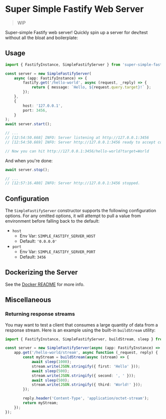 # Super Simple Fastify Web Server

> WIP

Super-simple Fastify web server! Quickly spin up a server for dev/test without all the bloat and boilerplate:

## Usage

```ts
import { FastifyInstance, SimpleFastifyServer } from 'super-simple-fastify-server';

const server = new SimpleFastifyServer(
    async (app: FastifyInstance) => {
        fastify.get('/hello-world', async (request, _reply) => {
            return { message: `Hello, ${request.query.target}!` };
        });
    },
    {
        host: '127.0.0.1',
        port: 3456,
    }
);
await server.start();

// ...
// [12:54:50.668] INFO: Server listening at http://127.0.0.1:3456
// [12:54:50.669] INFO: Server http://127.0.0.1:3456 ready to accept connections!

// Now you can hit http://127.0.0.1:3456/hello-world?target=World
```

And when you're done:

```ts
await server.stop();

// ...
// [12:57:16.480] INFO: Server http://127.0.0.1:3456 stopped.
```

## Configuration

The `SimpleFastifyServer` constructor supports the following configuration options. For any omitted options, it will attempt to pull a value from environment before falling back to the default:

-   `host`
    -   Env Var: `SIMPLE_FASTIFY_SERVER_HOST`
    -   Default: `'0.0.0.0'`
-   `port`
    -   Env Var: `SIMPLE_FASTIFY_SERVER_PORT`
    -   Default: `3456`

## Dockerizing the Server

See the [Docker README](./readme/DOCKER.md) for more info.

## Miscellaneous

### Returning response streams

You may want to test a client that consumes a large quantity of data from a response stream. Here is an example using the built-in `buildStream` utility:

```ts
import { FastifyInstance, SimpleFastifyServer, buildStream, sleep } from 'super-simple-fastify-server';

const server = new SimpleFastifyServer(async (app: FastifyInstance) => {
    app.get('/hello-world/stream', async function (_request, reply) {
        const myStream = buildStream(async (stream) => {
            await sleep(1000);
            stream.write(JSON.stringify({ first: 'Hello' }));
            await sleep(500);
            stream.write(JSON.stringify({ second: ', ' }));
            await sleep(500);
            stream.write(JSON.stringify({ third: 'World!' }));
        });

        reply.header('Content-Type', 'application/octet-stream');
        return myStream;
    });
});
```
